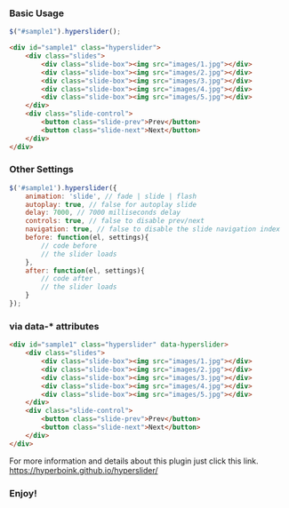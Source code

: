 
### Basic Usage

```javascript
$("#sample1").hyperslider();
```
```html
<div id="sample1" class="hyperslider">
	<div class="slides">
		<div class="slide-box"><img src="images/1.jpg"></div>
		<div class="slide-box"><img src="images/2.jpg"></div>
		<div class="slide-box"><img src="images/3.jpg"></div>
		<div class="slide-box"><img src="images/4.jpg"></div>
		<div class="slide-box"><img src="images/5.jpg"></div>
	</div>
	<div class="slide-control">
		<button class="slide-prev">Prev</button>
		<button class="slide-next">Next</button>
	</div>
</div>
```

### Other Settings

```javascript
$('#sample1').hyperslider({
    animation: 'slide', // fade | slide | flash
    autoplay: true, // false for autoplay slide
    delay: 7000, // 7000 milliseconds delay
    controls: true, // false to disable prev/next
    navigation: true, // false to disable the slide navigation index
    before: function(el, settings){
        // code before
        // the slider loads
    },
    after: function(el, settings){
        // code after
        // the slider loads
    }
});
```

### via data-* attributes

```html
<div id="sample1" class="hyperslider" data-hyperslider>
	<div class="slides">
		<div class="slide-box"><img src="images/1.jpg"></div>
		<div class="slide-box"><img src="images/2.jpg"></div>
		<div class="slide-box"><img src="images/3.jpg"></div>
		<div class="slide-box"><img src="images/4.jpg"></div>
		<div class="slide-box"><img src="images/5.jpg"></div>
	</div>
	<div class="slide-control">
		<button class="slide-prev">Prev</button>
		<button class="slide-next">Next</button>
	</div>
</div>
```

For more information and details about this plugin just click this link.
<a target="_blank" href="https://hyperboink.github.io/hyperslider/">https://hyperboink.github.io/hyperslider/</a>


### Enjoy!